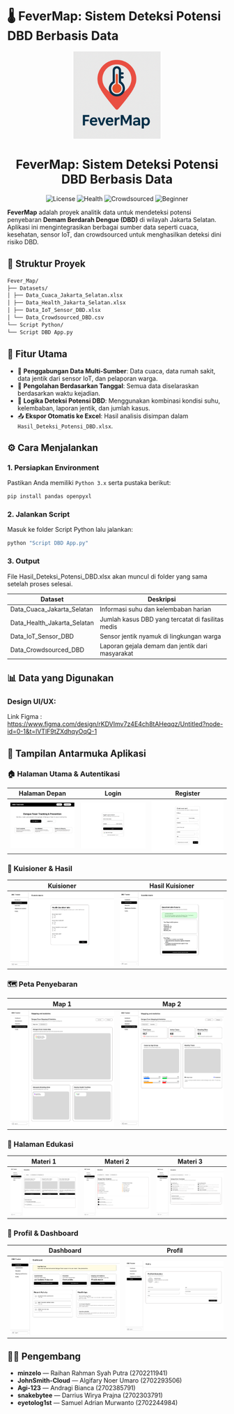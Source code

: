 # 🌡️ FeverMap: Sistem Deteksi Potensi DBD Berbasis Data

<p align="center">
  <img src="static/assets/FeverMap-logo.png" alt="FeverMap Logo" width="200"/>
</p>

<h1 align="center">FeverMap: Sistem Deteksi Potensi DBD Berbasis Data</h1>

<p align="center">
  <img src="https://img.shields.io/badge/License-MIT-green.svg" alt="License">
  <img src="https://img.shields.io/badge/Category-Public_Health-blue.svg" alt="Health">
  <img src="https://img.shields.io/badge/Data_Crowdsourcing-Enabled-orange.svg" alt="Crowdsourced">
  <img src="https://img.shields.io/badge/Beginner-Friendly-yellow.svg" alt="Beginner">
</p>

**FeverMap** adalah proyek analitik data untuk mendeteksi potensi penyebaran **Demam Berdarah Dengue (DBD)** di wilayah Jakarta Selatan. Aplikasi ini mengintegrasikan berbagai sumber data seperti cuaca, kesehatan, sensor IoT, dan crowdsourced untuk menghasilkan deteksi dini risiko DBD.

## 📂 Struktur Proyek

```bash
Fever_Map/
├── Datasets/
│ ├── Data_Cuaca_Jakarta_Selatan.xlsx
│ ├── Data_Health_Jakarta_Selatan.xlsx
│ ├── Data_IoT_Sensor_DBD.xlsx
│ └── Data_Crowdsourced_DBD.csv
└── Script Python/
└── Script DBD App.py
```

## 🧠 Fitur Utama

- 🧪 **Penggabungan Data Multi-Sumber**: Data cuaca, data rumah sakit, data jentik dari sensor IoT, dan pelaporan warga.
- 📅 **Pengolahan Berdasarkan Tanggal**: Semua data diselaraskan berdasarkan waktu kejadian.
- 🤖 **Logika Deteksi Potensi DBD**: Menggunakan kombinasi kondisi suhu, kelembaban, laporan jentik, dan jumlah kasus.
- 📤 **Ekspor Otomatis ke Excel**: Hasil analisis disimpan dalam `Hasil_Deteksi_Potensi_DBD.xlsx`.

## ⚙️ Cara Menjalankan

### 1. **Persiapkan Environment**
Pastikan Anda memiliki `Python 3.x` serta pustaka berikut:

```bash
pip install pandas openpyxl
```

### 2. Jalankan Script
Masuk ke folder Script Python lalu jalankan:

```bash
python "Script DBD App.py"
```

### 3. Output
File Hasil_Deteksi_Potensi_DBD.xlsx akan muncul di folder yang sama setelah proses selesai.

| Dataset | Deskripsi |
|---------------|-------|
| Data_Cuaca_Jakarta_Selatan | Informasi suhu dan kelembaban harian |
| Data_Health_Jakarta_Selatan | Jumlah kasus DBD yang tercatat di fasilitas medis |
| Data_IoT_Sensor_DBD | Sensor jentik nyamuk di lingkungan warga |
| Data_Crowdsourced_DBD	| Laporan gejala demam dan jentik dari masyarakat |

## 📊 Data yang Digunakan

### Design UI/UX:
Link Figma : https://www.figma.com/design/rKDVImv7z4E4ch8tAHeqqz/Untitled?node-id=0-1&t=lVTlF9tZXdhqyOqQ-1

## 📸 Tampilan Antarmuka Aplikasi

### 🏠 Halaman Utama & Autentikasi

| Halaman Depan | Login | Register |
|---------------|-------|----------|
| ![](static/assets/front-page.png) | ![](static/assets/login.png) | ![](static/assets/register.png) |

### 📝 Kuisioner & Hasil

| Kuisioner | Hasil Kuisioner |
|-----------|-----------------|
| ![](static/assets/questionaire.png) | ![](static/assets/questionaire-result.png) |

### 🗺️ Peta Penyebaran

| Map 1 | Map 2 |
|-------|-------|
| ![](static/assets/map%201.png) | ![](static/assets/map%202.png) |

### 🧠 Halaman Edukasi

| Materi 1 | Materi 2 | Materi 3 |
|----------|----------|----------|
| ![](static/assets/education%201.png) | ![](static/assets/education%202.png) | ![](static/assets/education%203.png) |

### 👤 Profil & Dashboard

| Dashboard | Profil |
|-----------|--------|
| ![](static/assets/dashboard.png) | ![](static/assets/profile.png) |

## 👨‍💻 Pengembang

- **minzelo** — Raihan Rahman Syah Putra (2702211941)  
- **JohnSmith-Cloud** — Algifary Noer Umaro (2702293506)  
- **Agi-123** — Andragi Bianca (2702385791)  
- **snakebytee** — Darrius Wirya Prajna (2702303791)  
- **eyetolog1st** — Samuel Adrian Murwanto (2702244984)
